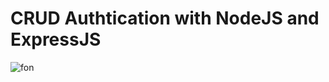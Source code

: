 # CRUD Authtication with NodeJS and ExpressJS

![fon](https://bs-uploads.toptal.io/blackfish-uploads/components/blog_post_page/5907787/cover_image/retina_1708x683/Untitled-57fd1ab17b049630fc369a03202e39a0.png)
